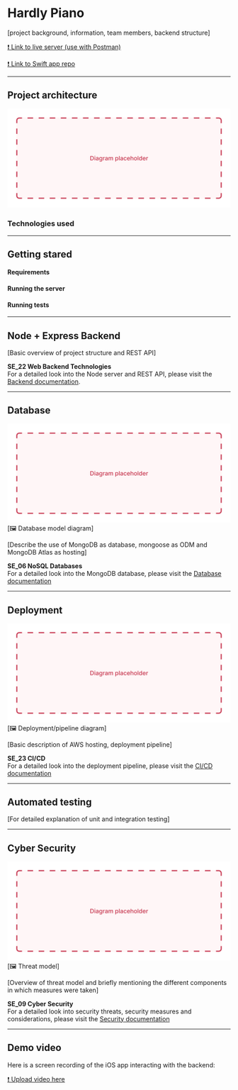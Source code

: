 # Hardly Piano

[project background, information, team members, backend structure]

[❗ Link to live server (use with Postman)](#missing)

[❗ Link to Swift app repo](#missing)

---

## Project architecture

![placeholder-name](./docs/img/placeholder.jpg)

### Technologies used

---

## Getting stared

#### Requirements

#### Running the server

#### Running tests

---

## Node + Express Backend

[Basic overview of project structure and REST API]

**SE_22 Web Backend Technologies**  
For a detailed look into the Node server and REST API, please visit the [Backend documentation](./docs/Backend.md).

---

## Database

![placeholder-name](./docs/img/placeholder.jpg)
[🖼 Database model diagram]

[Describe the use of MongoDB as database, mongoose as ODM and MongoDB Atlas as hosting]

**SE_06 NoSQL Databases**  
For a detailed look into the MongoDB database, please visit the [Database documentation](./docs/Database.md)

---

## Deployment

![placeholder-name](./docs/img/placeholder.jpg)
[🖼 Deployment/pipeline diagram]

[Basic description of AWS hosting, deployment pipeline]

**SE_23 CI/CD**  
For a detailed look into the deployment pipeline, please visit the [CI/CD documentation](./docs/CICD.md)

---

## Automated testing

[For detailed explanation of unit and integration testing]

---

## Cyber Security

![placeholder-name](./docs/img/placeholder.jpg)
[🖼 Threat model]

[Overview of threat model and briefly mentioning the different components in which measures were taken]

**SE_09 Cyber Security**  
For a detailed look into security threats, security measures and considerations, please visit the [Security documentation](./docs/Security.md)

---

## Demo video

Here is a screen recording of the iOS app interacting with the backend:

[❗ Upload video here](#missing)

